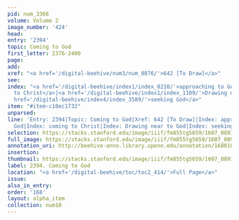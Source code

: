 ```yaml
---
pid: num_3366
volume: Volume 2
image_number: '424'
head:
entry: '2394'
topic: Coming to God
first_letter: 2376-2400
page:
add:
xref: "<a href='/digital-beehive/num3/num_0876/'>642 [To Draw]</a>"
see:
index: "<a href='/digital-beehive/index1/index_0210/'>approaching to God</a>|<a href='/digital-beehive/index1/index_0694/'>coming
  to Christ</a>|<a href='/digital-beehive/index1/index_1109/'>Drawing near to God</a>|<a
  href='/digital-beehive/index4/index_3589/'>seeking God</a>"
item: "#item-c10ec1732"
unparsed:
line: 'Entry: 2394|Topic: Coming to God|Xref: 642 [To Draw]|Index: approaching to
  God|Index: coming to Christ|Index: Drawing near to God|Index: seeking God|#item-c10ec1732'
selection: https://stacks.stanford.edu/image/iiif/fm855tg5659/1607_0891/788,2977,2696,979/full/0/default.jpg
full_image: https://stacks.stanford.edu/image/iiif/fm855tg5659/1607_0891/full/full/0/default.jpg
annotation_uri: http://beehive-anno.library.upenn.edu/annotation/1680109085443
insertion:
thumbnail: https://stacks.stanford.edu/image/iiif/fm855tg5659/1607_0891/788,2977,600,180/250,/0/default.jpg
label: 2394. Coming to God
location: "<a href='/digital-beehive/toc/toc2_414/'>Full Page</a>"
issue:
also_in_entry:
order: '168'
layout: alpha_item
collection: num10
---
```

